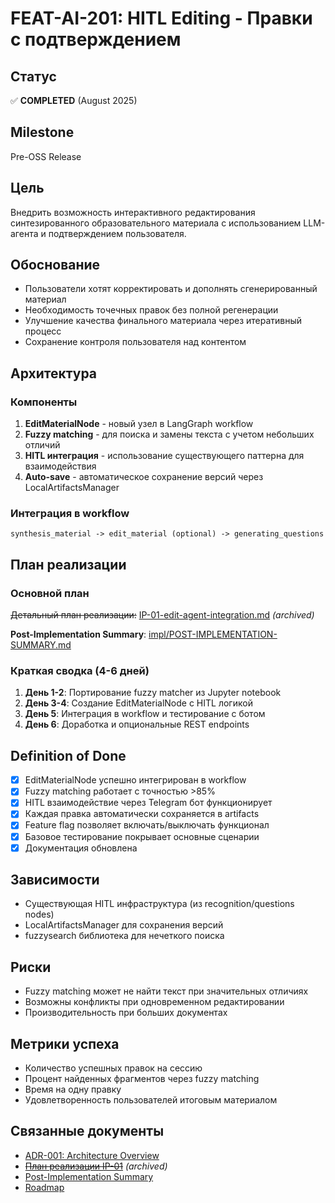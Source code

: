 # FEAT-AI-201: HITL Editing - Правки с подтверждением

## Статус
✅ **COMPLETED** (August 2025)

## Milestone
Pre-OSS Release

## Цель
Внедрить возможность интерактивного редактирования синтезированного образовательного материала с использованием LLM-агента и подтверждением пользователя.

## Обоснование
- Пользователи хотят корректировать и дополнять сгенерированный материал
- Необходимость точечных правок без полной регенерации
- Улучшение качества финального материала через итеративный процесс
- Сохранение контроля пользователя над контентом

## Архитектура

### Компоненты
1. **EditMaterialNode** - новый узел в LangGraph workflow
2. **Fuzzy matching** - для поиска и замены текста с учетом небольших отличий
3. **HITL интеграция** - использование существующего паттерна для взаимодействия
4. **Auto-save** - автоматическое сохранение версий через LocalArtifactsManager

### Интеграция в workflow
```
synthesis_material -> edit_material (optional) -> generating_questions
```

## План реализации

### Основной план
~~Детальный план реализации:~~ [IP-01-edit-agent-integration.md](../../archive/IP-01-edit-agent-integration.md) *(archived)*

**Post-Implementation Summary**: [impl/POST-IMPLEMENTATION-SUMMARY.md](impl/POST-IMPLEMENTATION-SUMMARY.md)

### Краткая сводка (4-6 дней)
1. **День 1-2**: Портирование fuzzy matcher из Jupyter notebook
2. **День 3-4**: Создание EditMaterialNode с HITL логикой
3. **День 5**: Интеграция в workflow и тестирование с ботом
4. **День 6**: Доработка и опциональные REST endpoints

## Definition of Done

- [x] EditMaterialNode успешно интегрирован в workflow
- [x] Fuzzy matching работает с точностью >85%
- [x] HITL взаимодействие через Telegram бот функционирует
- [x] Каждая правка автоматически сохраняется в artifacts
- [x] Feature flag позволяет включать/выключать функционал
- [x] Базовое тестирование покрывает основные сценарии
- [x] Документация обновлена

## Зависимости
- Существующая HITL инфраструктура (из recognition/questions nodes)
- LocalArtifactsManager для сохранения версий
- fuzzysearch библиотека для нечеткого поиска

## Риски
- Fuzzy matching может не найти текст при значительных отличиях
- Возможны конфликты при одновременном редактировании
- Производительность при больших документах

## Метрики успеха
- Количество успешных правок на сессию
- Процент найденных фрагментов через fuzzy matching
- Время на одну правку
- Удовлетворенность пользователей итоговым материалом

## Связанные документы
- [ADR-001: Architecture Overview](../../../ADR/001-architecture-overview.md)
- [~~План реализации IP-01~~](../../archive/IP-01-edit-agent-integration.md) *(archived)*
- [Post-Implementation Summary](impl/POST-IMPLEMENTATION-SUMMARY.md)
- [Roadmap](../../../planning/roadmap.md)
